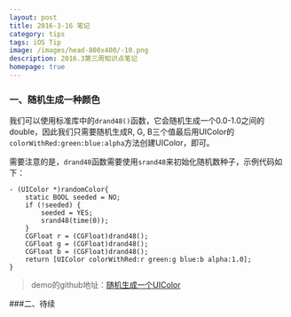 ```yaml
---
layout: post
title: 2016-3-16 笔记
category: tips
tags: iOS Tip
image: /images/head-800x400/-10.png
description: 2016.3第三周知识点笔记
homepage: true
---
```


### 一、随机生成一种颜色

我们可以使用标准库中的`drand48()`函数，它会随机生成一个0.0-1.0之间的double，因此我们只需要随机生成R, G, B三个值最后用UIColor的`colorWithRed:green:blue:alpha`方法创建UIColor，即可。

需要注意的是，`drand48`函数需要使用`srand48`来初始化随机数种子，示例代码如下：
```objc
- (UIColor *)randomColor{    
    static BOOL seeded = NO;
    if (!seeded) {
        seeded = YES;
        srand48(time(0));
    }
    CGFloat r = (CGFloat)drand48();
    CGFloat g = (CGFloat)drand48();
    CGFloat b = (CGFloat)drand48();
    return [UIColor colorWithRed:r green:g blue:b alpha:1.0];
}
```

> demo的github地址：[随机生成一个UIColor](https://github.com/Vanbein/RandomColor)

###二、待续

